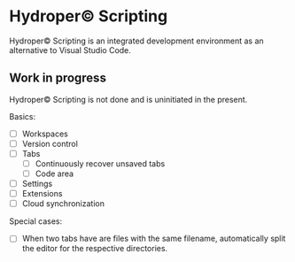# Hydroper© Scripting

Hydroper© Scripting is an integrated development environment as an alternative to Visual Studio Code.

## Work in progress

Hydroper© Scripting is not done and is uninitiated in the present.

Basics:

* [ ] Workspaces
* [ ] Version control
* [ ] Tabs
  * [ ] Continuously recover unsaved tabs
  * [ ] Code area
* [ ] Settings
* [ ] Extensions
* [ ] Cloud synchronization

Special cases:

* [ ] When two tabs have are files with the same filename, automatically split the editor for the respective directories.